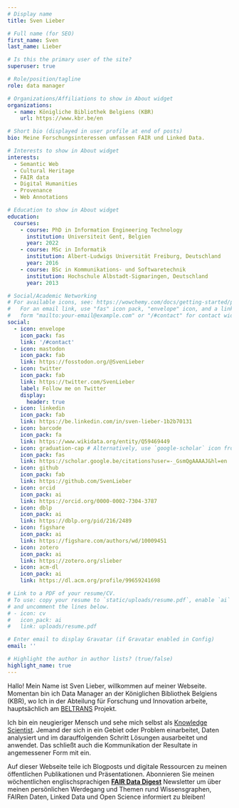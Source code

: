 ```yaml
---
# Display name
title: Sven Lieber

# Full name (for SEO)
first_name: Sven
last_name: Lieber

# Is this the primary user of the site?
superuser: true

# Role/position/tagline
role: data manager

# Organizations/Affiliations to show in About widget
organizations:
  - name: Königliche Bibliothek Belgiens (KBR)
    url: https://www.kbr.be/en

# Short bio (displayed in user profile at end of posts)
bio: Meine Forschungsinteressen umfassen FAIR und Linked Data.

# Interests to show in About widget
interests:
  - Semantic Web
  - Cultural Heritage
  - FAIR data
  - Digital Humanities
  - Provenance
  - Web Annotations

# Education to show in About widget
education:
  courses:
    - course: PhD in Information Engineering Technology
      institution: Universiteit Gent, Belgien
      year: 2022
    - course: MSc in Informatik
      institution: Albert-Ludwigs Universität Freiburg, Deutschland
      year: 2016
    - course: BSc in Kommunikations- und Softwaretechnik
      institution: Hochschule Albstadt-Sigmaringen, Deutschland
      year: 2013

# Social/Academic Networking
# For available icons, see: https://wowchemy.com/docs/getting-started/page-builder/#icons
#   For an email link, use "fas" icon pack, "envelope" icon, and a link in the
#   form "mailto:your-email@example.com" or "/#contact" for contact widget.
social:
  - icon: envelope
    icon_pack: fas
    link: '/#contact'
  - icon: mastodon
    icon_pack: fab
    link: https://fosstodon.org/@SvenLieber
  - icon: twitter
    icon_pack: fab
    link: https://twitter.com/SvenLieber
    label: Follow me on Twitter
    display:
      header: true
  - icon: linkedin
    icon_pack: fab
    link: https://be.linkedin.com/in/sven-lieber-1b2b70131
  - icon: barcode
    icon_pack: fa
    link: https://www.wikidata.org/entity/Q59469449
  - icon: graduation-cap # Alternatively, use `google-scholar` icon from `ai` icon pack
    icon_pack: fas
    link: https://scholar.google.be/citations?user=-_GsmQgAAAAJ&hl=en
  - icon: github
    icon_pack: fab
    link: https://github.com/SvenLieber
  - icon: orcid
    icon_pack: ai
    link: https://orcid.org/0000-0002-7304-3787
  - icon: dblp
    icon_pack: ai
    link: https://dblp.org/pid/216/2489
  - icon: figshare
    icon_pack: ai
    link: https://figshare.com/authors/wd/10009451
  - icon: zotero
    icon_pack: ai
    link: https://zotero.org/slieber
  - icon: acm-dl
    icon_pack: ai
    link: https://dl.acm.org/profile/99659241698

# Link to a PDF of your resume/CV.
# To use: copy your resume to `static/uploads/resume.pdf`, enable `ai` icons in `params.yaml`,
# and uncomment the lines below.
# - icon: cv
#   icon_pack: ai
#   link: uploads/resume.pdf

# Enter email to display Gravatar (if Gravatar enabled in Config)
email: ''

# Highlight the author in author lists? (true/false)
highlight_name: true
---
```



Hallo! Mein Name ist Sven Lieber, willkommen auf meiner Webseite.
Momentan bin ich Data Manager an der Königlichen Bibliothek Belgiens (KBR),
wo Ich in der Abteilung für Forschung und Innovation arbeite, hauptsächlich am [BELTRANS](https://www.kbr.be/en/projects/beltrans) Projekt.

Ich bin ein neugieriger Mensch und sehe mich selbst als [Knowledge Scientist](https://www.knowledgescientist.org).
Jemand der sich in ein Gebiet oder Problem einarbeitet, Daten analysiert und im darauffolgenden Schritt Lösungen ausarbeitet und anwendet.
Das schließt auch die Kommunikation der Resultate in angemessener Form mit ein.

Auf dieser Webseite teile ich Blogposts und digitale Ressourcen zu meinen öffentlichen Publikationen und Präsentationen.
Abonnieren Sie meinen wöchentlichen englischsprachigen [**FAIR Data Digest**](https://sven-lieber.org/de/newsletter/) Newsletter
um über meinen persönlichen Werdegang und Themen rund Wissensgraphen, FAIRen Daten, Linked Data und Open Science informiert zu bleiben!
